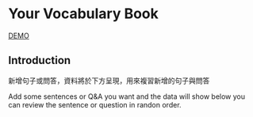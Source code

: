 # Your Vocabulary Book

[DEMO](https://--.azurewebsites.net/)

## Introduction

新增句子或問答，資料將於下方呈現，用來複習新增的句子與問答

Add some sentences or Q&A you want and the data will show below you can review the sentence or question in randon order.
